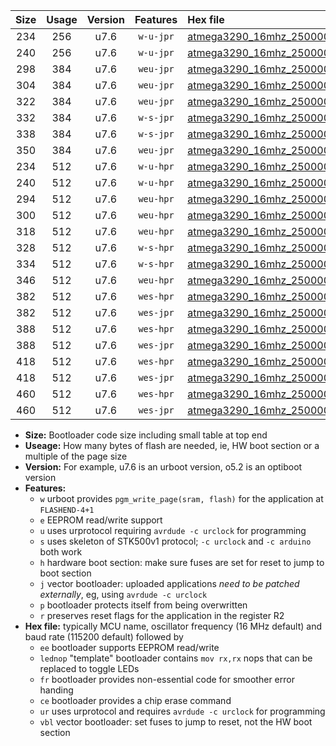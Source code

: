|Size|Usage|Version|Features|Hex file|
|:-:|:-:|:-:|:-:|:--|
|234|256|u7.6|`w-u-jpr`|[atmega3290_16mhz_250000bps_ur_vbl.hex](https://raw.githubusercontent.com/stefanrueger/urboot/main/bootloaders/atmega3290/fcpu_16mhz/250000_bps/atmega3290_16mhz_250000bps_ur_vbl.hex)|
|240|256|u7.6|`w-u-jpr`|[atmega3290_16mhz_250000bps_lednop_ur_vbl.hex](https://raw.githubusercontent.com/stefanrueger/urboot/main/bootloaders/atmega3290/fcpu_16mhz/250000_bps/atmega3290_16mhz_250000bps_lednop_ur_vbl.hex)|
|298|384|u7.6|`weu-jpr`|[atmega3290_16mhz_250000bps_ee_ur_vbl.hex](https://raw.githubusercontent.com/stefanrueger/urboot/main/bootloaders/atmega3290/fcpu_16mhz/250000_bps/atmega3290_16mhz_250000bps_ee_ur_vbl.hex)|
|304|384|u7.6|`weu-jpr`|[atmega3290_16mhz_250000bps_ee_lednop_ur_vbl.hex](https://raw.githubusercontent.com/stefanrueger/urboot/main/bootloaders/atmega3290/fcpu_16mhz/250000_bps/atmega3290_16mhz_250000bps_ee_lednop_ur_vbl.hex)|
|322|384|u7.6|`weu-jpr`|[atmega3290_16mhz_250000bps_ee_lednop_fr_ur_vbl.hex](https://raw.githubusercontent.com/stefanrueger/urboot/main/bootloaders/atmega3290/fcpu_16mhz/250000_bps/atmega3290_16mhz_250000bps_ee_lednop_fr_ur_vbl.hex)|
|332|384|u7.6|`w-s-jpr`|[atmega3290_16mhz_250000bps_vbl.hex](https://raw.githubusercontent.com/stefanrueger/urboot/main/bootloaders/atmega3290/fcpu_16mhz/250000_bps/atmega3290_16mhz_250000bps_vbl.hex)|
|338|384|u7.6|`w-s-jpr`|[atmega3290_16mhz_250000bps_lednop_vbl.hex](https://raw.githubusercontent.com/stefanrueger/urboot/main/bootloaders/atmega3290/fcpu_16mhz/250000_bps/atmega3290_16mhz_250000bps_lednop_vbl.hex)|
|350|384|u7.6|`weu-jpr`|[atmega3290_16mhz_250000bps_ee_lednop_fr_ce_ur_vbl.hex](https://raw.githubusercontent.com/stefanrueger/urboot/main/bootloaders/atmega3290/fcpu_16mhz/250000_bps/atmega3290_16mhz_250000bps_ee_lednop_fr_ce_ur_vbl.hex)|
|234|512|u7.6|`w-u-hpr`|[atmega3290_16mhz_250000bps_ur.hex](https://raw.githubusercontent.com/stefanrueger/urboot/main/bootloaders/atmega3290/fcpu_16mhz/250000_bps/atmega3290_16mhz_250000bps_ur.hex)|
|240|512|u7.6|`w-u-hpr`|[atmega3290_16mhz_250000bps_lednop_ur.hex](https://raw.githubusercontent.com/stefanrueger/urboot/main/bootloaders/atmega3290/fcpu_16mhz/250000_bps/atmega3290_16mhz_250000bps_lednop_ur.hex)|
|294|512|u7.6|`weu-hpr`|[atmega3290_16mhz_250000bps_ee_ur.hex](https://raw.githubusercontent.com/stefanrueger/urboot/main/bootloaders/atmega3290/fcpu_16mhz/250000_bps/atmega3290_16mhz_250000bps_ee_ur.hex)|
|300|512|u7.6|`weu-hpr`|[atmega3290_16mhz_250000bps_ee_lednop_ur.hex](https://raw.githubusercontent.com/stefanrueger/urboot/main/bootloaders/atmega3290/fcpu_16mhz/250000_bps/atmega3290_16mhz_250000bps_ee_lednop_ur.hex)|
|318|512|u7.6|`weu-hpr`|[atmega3290_16mhz_250000bps_ee_lednop_fr_ur.hex](https://raw.githubusercontent.com/stefanrueger/urboot/main/bootloaders/atmega3290/fcpu_16mhz/250000_bps/atmega3290_16mhz_250000bps_ee_lednop_fr_ur.hex)|
|328|512|u7.6|`w-s-hpr`|[atmega3290_16mhz_250000bps.hex](https://raw.githubusercontent.com/stefanrueger/urboot/main/bootloaders/atmega3290/fcpu_16mhz/250000_bps/atmega3290_16mhz_250000bps.hex)|
|334|512|u7.6|`w-s-hpr`|[atmega3290_16mhz_250000bps_lednop.hex](https://raw.githubusercontent.com/stefanrueger/urboot/main/bootloaders/atmega3290/fcpu_16mhz/250000_bps/atmega3290_16mhz_250000bps_lednop.hex)|
|346|512|u7.6|`weu-hpr`|[atmega3290_16mhz_250000bps_ee_lednop_fr_ce_ur.hex](https://raw.githubusercontent.com/stefanrueger/urboot/main/bootloaders/atmega3290/fcpu_16mhz/250000_bps/atmega3290_16mhz_250000bps_ee_lednop_fr_ce_ur.hex)|
|382|512|u7.6|`wes-hpr`|[atmega3290_16mhz_250000bps_ee.hex](https://raw.githubusercontent.com/stefanrueger/urboot/main/bootloaders/atmega3290/fcpu_16mhz/250000_bps/atmega3290_16mhz_250000bps_ee.hex)|
|382|512|u7.6|`wes-jpr`|[atmega3290_16mhz_250000bps_ee_vbl.hex](https://raw.githubusercontent.com/stefanrueger/urboot/main/bootloaders/atmega3290/fcpu_16mhz/250000_bps/atmega3290_16mhz_250000bps_ee_vbl.hex)|
|388|512|u7.6|`wes-hpr`|[atmega3290_16mhz_250000bps_ee_lednop.hex](https://raw.githubusercontent.com/stefanrueger/urboot/main/bootloaders/atmega3290/fcpu_16mhz/250000_bps/atmega3290_16mhz_250000bps_ee_lednop.hex)|
|388|512|u7.6|`wes-jpr`|[atmega3290_16mhz_250000bps_ee_lednop_vbl.hex](https://raw.githubusercontent.com/stefanrueger/urboot/main/bootloaders/atmega3290/fcpu_16mhz/250000_bps/atmega3290_16mhz_250000bps_ee_lednop_vbl.hex)|
|418|512|u7.6|`wes-hpr`|[atmega3290_16mhz_250000bps_ee_lednop_fr.hex](https://raw.githubusercontent.com/stefanrueger/urboot/main/bootloaders/atmega3290/fcpu_16mhz/250000_bps/atmega3290_16mhz_250000bps_ee_lednop_fr.hex)|
|418|512|u7.6|`wes-jpr`|[atmega3290_16mhz_250000bps_ee_lednop_fr_vbl.hex](https://raw.githubusercontent.com/stefanrueger/urboot/main/bootloaders/atmega3290/fcpu_16mhz/250000_bps/atmega3290_16mhz_250000bps_ee_lednop_fr_vbl.hex)|
|460|512|u7.6|`wes-hpr`|[atmega3290_16mhz_250000bps_ee_lednop_fr_ce.hex](https://raw.githubusercontent.com/stefanrueger/urboot/main/bootloaders/atmega3290/fcpu_16mhz/250000_bps/atmega3290_16mhz_250000bps_ee_lednop_fr_ce.hex)|
|460|512|u7.6|`wes-jpr`|[atmega3290_16mhz_250000bps_ee_lednop_fr_ce_vbl.hex](https://raw.githubusercontent.com/stefanrueger/urboot/main/bootloaders/atmega3290/fcpu_16mhz/250000_bps/atmega3290_16mhz_250000bps_ee_lednop_fr_ce_vbl.hex)|

- **Size:** Bootloader code size including small table at top end
- **Useage:** How many bytes of flash are needed, ie, HW boot section or a multiple of the page size
- **Version:** For example, u7.6 is an urboot version, o5.2 is an optiboot version
- **Features:**
  + `w` urboot provides `pgm_write_page(sram, flash)` for the application at `FLASHEND-4+1`
  + `e` EEPROM read/write support
  + `u` uses urprotocol requiring `avrdude -c urclock` for programming
  + `s` uses skeleton of STK500v1 protocol; `-c urclock` and `-c arduino` both work
  + `h` hardware boot section: make sure fuses are set for reset to jump to boot section
  + `j` vector bootloader: uploaded applications *need to be patched externally*, eg, using `avrdude -c urclock`
  + `p` bootloader protects itself from being overwritten
  + `r` preserves reset flags for the application in the register R2
- **Hex file:** typically MCU name, oscillator frequency (16 MHz default) and baud rate (115200 default) followed by
  + `ee` bootloader supports EEPROM read/write
  + `lednop` "template" bootloader contains `mov rx,rx` nops that can be replaced to toggle LEDs
  + `fr` bootloader provides non-essential code for smoother error handing
  + `ce` bootloader provides a chip erase command
  + `ur` uses urprotocol and requires `avrdude -c urclock` for programming
  + `vbl` vector bootloader: set fuses to jump to reset, not the HW boot section

